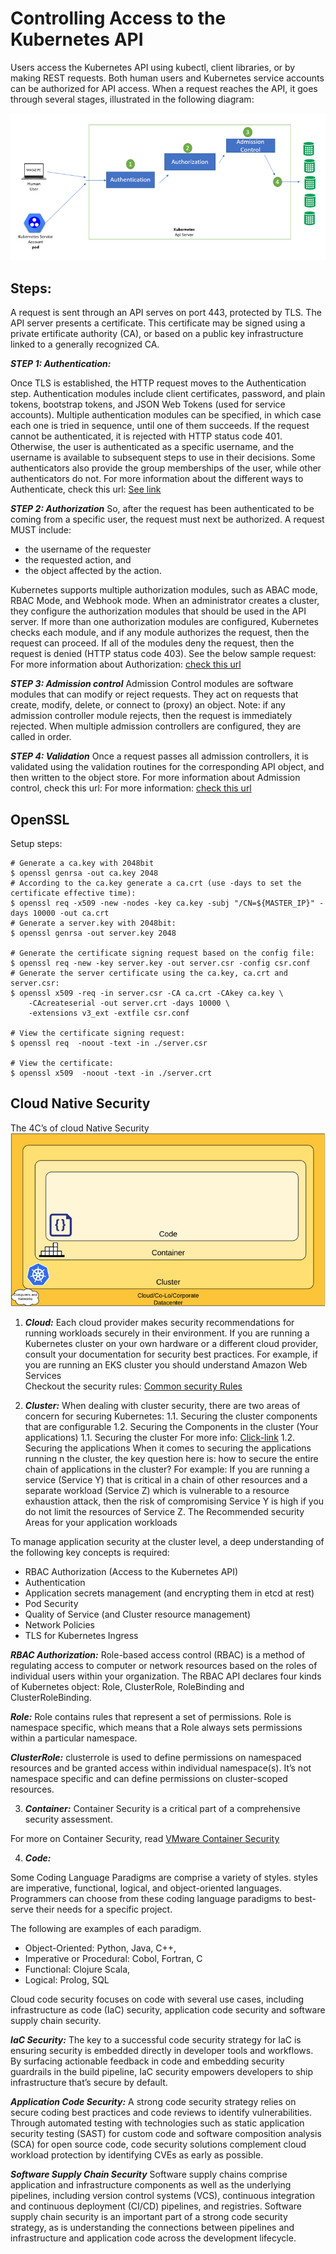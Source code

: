 # Controlling Access to the Kubernetes API
Users access the Kubernetes API using kubectl, client libraries, or by making 
REST requests. Both human users and Kubernetes service accounts can be authorized 
for API access. When a request reaches the API, it goes through several stages, 
illustrated in the following diagram:

 ![k8sapi](photos/k8sapi.png) 

## Steps:
A request is sent through an API serves on port 443, protected by TLS. 
The API server presents a certificate. This certificate may be signed using a private 
ertificate authority (CA), or based on a public key infrastructure linked to a 
generally recognized CA.

***STEP 1: Authentication:***

Once TLS is established, the HTTP request moves to the Authentication step. Authentication modules include client certificates, password, and plain tokens, bootstrap tokens, and JSON Web Tokens (used for service accounts). 
Multiple authentication modules can be specified, in which case each one is tried in sequence, until one of them succeeds.
If the request cannot be authenticated, it is rejected with HTTP status code 401. Otherwise, the user is authenticated as a specific username, and the username is available to subsequent steps to use in their decisions. Some authenticators also provide the group memberships of the user, while other authenticators do not.
For more information about the different ways to Authenticate, check this url:
[See link](https://kubernetes.io/docs/reference/access-authn-authz/authentication/)

***STEP 2: Authorization***
So, after the request has been authenticated to be coming from a specific user, the request must next be authorized. A request MUST include:
  -	the username of the requester
  -	the requested action, and 
  -	the object affected by the action.

Kubernetes supports multiple authorization modules, such as ABAC mode, RBAC Mode, and Webhook mode. When an administrator creates a cluster, they configure the authorization modules that should be used in the API server. If more than one authorization modules are configured, Kubernetes checks each module, and if any module authorizes the request, then the request can proceed. If all of the modules deny the request, then the request is denied (HTTP status code 403).
See the below sample request:
For more information about Authorization: [check this url](https://kubernetes.io/docs/reference/access-authn-authz/authorization/)

***STEP 3: Admission control***
Admission Control modules are software modules that can modify or reject requests. They act on requests that create, modify, delete, or connect to (proxy) an object. 
Note: if any admission controller module rejects, then the request is immediately rejected. When multiple admission controllers are configured, they are called in order.

***STEP 4: Validation***
Once a request passes all admission controllers, it is validated using the validation routines for the corresponding API object, and then written to the object store.
For more information about Admission control, check this url:
For more information: [check this url](https://kubernetes.io/docs/reference/access-authn-authz/admission-controllers/)

## OpenSSL 
Setup steps:

```
# Generate a ca.key with 2048bit
$ openssl genrsa -out ca.key 2048
# According to the ca.key generate a ca.crt (use -days to set the certificate effective time):
$ openssl req -x509 -new -nodes -key ca.key -subj "/CN=${MASTER_IP}" -days 10000 -out ca.crt
# Generate a server.key with 2048bit:
$ openssl genrsa -out server.key 2048

# Generate the certificate signing request based on the config file:
$ openssl req -new -key server.key -out server.csr -config csr.conf
# Generate the server certificate using the ca.key, ca.crt and server.csr:
$ openssl x509 -req -in server.csr -CA ca.crt -CAkey ca.key \
    -CAcreateserial -out server.crt -days 10000 \
    -extensions v3_ext -extfile csr.conf

# View the certificate signing request:
$ openssl req  -noout -text -in ./server.csr

# View the certificate:
$ openssl x509  -noout -text -in ./server.crt
```

## Cloud Native Security
The 4C’s of cloud Native Security
![4c](photos/4c.png) 

1. ***Cloud:*** 
Each cloud provider makes security recommendations for running 
workloads securely in their environment. If you are running a Kubernetes cluster 
on your own hardware or a different cloud provider, consult your documentation 
for security best practices. For example, if you are running an EKS cluster 
you should understand Amazon Web Services	
Checkout the security rules: [Common security Rules](https://aws.amazon.com/security/) 

2. ***Cluster:*** When dealing with cluster security, there are two areas of 
concern for securing Kubernetes: 
  1.1.	Securing the cluster components that are configurable
  1.2.	Securing the Components in the cluster (Your applications)
  1.1.	Securing the cluster 
        For more info: [Click-link](https://kubernetes.io/docs/tasks/administer-cluster/securing-a-cluster/)
  1.2.	Securing the applications 
        When it comes to securing the applications running n the cluster, the key question here is: 
        how to secure the entire chain of applications in the cluster? For example: If you are 
        running a service (Service Y) that is critical in a chain of other resources and a 
        separate workload (Service Z) which is vulnerable to a resource exhaustion attack, 
        then the risk of compromising Service Y is high if you do not limit the 
        resources of Service Z. 
The Recommended security Areas for your application workloads

To manage application security at the cluster level, a deep understanding of the 
following key concepts is required:

  -	RBAC Authorization (Access to the Kubernetes API) 
  - Authentication 
  - Application secrets management (and encrypting them in etcd at rest)
  - Pod Security
  - Quality of Service (and Cluster resource management)
  - Network Policies 
  - TLS for Kubernetes Ingress

 ***RBAC Authorization:*** Role-based access control (RBAC) is a method of regulating access 
 to computer or network resources based on the roles of individual users within your 
 organization. The RBAC API declares four kinds of Kubernetes object: Role, ClusterRole, 
 RoleBinding and ClusterRoleBinding.

   ***Role:*** Role contains rules that represent a set of permissions. Role is namespace 
    specific, which means that a Role always sets permissions within a particular namespace.

   ***ClusterRole:*** clusterrole is used to define permissions on namespaced resources
     and be granted access within individual namespace(s). It’s not namespace specific and 
     can define permissions on cluster-scoped resources.

3. ***Container:***
Container Security is a critical part of a comprehensive security assessment.

For more on Container Security, read [VMware Container Security](https://www.vmware.com/topics/glossary/content/container-security.html#:~:text=Container%20Security%20is%20a%20critical,of%20security%20tools%20and%20policies.)

4. ***Code:***

Some Coding Language Paradigms are comprise a variety of styles.
 styles are imperative, functional, logical, and object-oriented languages. Programmers 
 can choose from these coding language paradigms to best-serve their needs for a specific project.

 The following are examples of each paradigm.

  - Object-Oriented: Python, Java, C++, 
  - Imperative or Procedural: Cobol, Fortran, C
  - Functional: Clojure Scala, 
  - Logical: Prolog, SQL
  
Cloud code security focuses on code with several use cases, including infrastructure as code (IaC) 
security, application code security and software supply chain security.

  ***IaC Security:***
  The key to a successful code security strategy for IaC is ensuring security is embedded 
  directly in developer tools and workflows. By surfacing actionable feedback in code and 
  embedding security guardrails in the build pipeline, IaC security empowers developers to 
  ship infrastructure that’s secure by default.

  ***Application Code Security:***
  A strong code security strategy relies on secure coding best practices and code reviews 
  to identify vulnerabilities. Through automated testing with technologies such as static 
  application security testing (SAST) for custom code and software composition analysis (SCA) 
  for open source code, code security solutions complement cloud workload protection by 
  identifying CVEs as early as possible.

  ***Software Supply Chain Security***
  Software supply chains comprise application and infrastructure components as well as 
  the underlying pipelines, including version control systems (VCS), continuous integration 
  and continuous deployment (CI/CD) pipelines, and registries. 
  Software supply chain security is an important part of a strong code security strategy, 
  as is understanding the connections between pipelines and infrastructure and application 
  code across the development lifecycle. 







